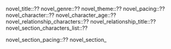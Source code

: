 
novel_title::??
novel_genre::??
novel_theme::??
novel_pacing::??
novel_character::??
novel_character_age::??
novel_relationship_characters::??
novel_relationship_title::??
novel_section_characters_list::??

novel_section_pacing::??
novel_section_